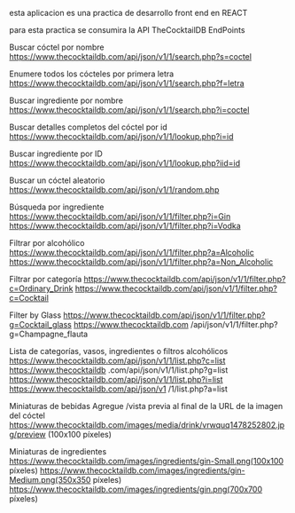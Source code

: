 esta aplicacion es una practica de desarrollo front end en REACT

para esta practica se consumira la API TheCocktailDB
EndPoints

Buscar cóctel por nombre
https://www.thecocktaildb.com/api/json/v1/1/search.php?s=coctel

Enumere todos los cócteles por primera letra
https://www.thecocktaildb.com/api/json/v1/1/search.php?f=letra

Buscar ingrediente por nombre
https://www.thecocktaildb.com/api/json/v1/1/search.php?i=coctel

Buscar detalles completos del cóctel por id
https://www.thecocktaildb.com/api/json/v1/1/lookup.php?i=id

Buscar ingrediente por ID
https://www.thecocktaildb.com/api/json/v1/1/lookup.php?iid=id

Buscar un cóctel aleatorio
https://www.thecocktaildb.com/api/json/v1/1/random.php

Búsqueda por ingrediente
https://www.thecocktaildb.com/api/json/v1/1/filter.php?i=Gin
https://www.thecocktaildb.com/api/json/v1/1/filter.php?i=Vodka

Filtrar por alcohólico
https://www.thecocktaildb.com/api/json/v1/1/filter.php?a=Alcoholic
https://www.thecocktaildb.com/api/json/v1/1/filter.php?a=Non_Alcoholic

Filtrar por categoría
https://www.thecocktaildb.com/api/json/v1/1/filter.php?c=Ordinary_Drink
https://www.thecocktaildb.com/api/json/v1/1/filter.php?c=Cocktail

Filter by Glass
https://www.thecocktaildb.com/api/json/v1/1/filter.php?g=Cocktail_glass
https://www.thecocktaildb.com /api/json/v1/1/filter.php?g=Champagne_flauta

Lista de categorías, vasos, ingredientes o filtros alcohólicos
https://www.thecocktaildb.com/api/json/v1/1/list.php?c=list
https://www.thecocktaildb .com/api/json/v1/1/list.php?g=list
https://www.thecocktaildb.com/api/json/v1/1/list.php?i=list
https://www.thecocktaildb.com/api/json/v1 /1/list.php?a=list

Miniaturas de bebidas
Agregue /vista previa al final de la URL de la imagen del cóctel
https://www.thecocktaildb.com/images/media/drink/vrwquq1478252802.jpg/preview (100x100 píxeles)

Miniaturas de ingredientes
https://www.thecocktaildb.com/images/ingredients/gin-Small.png(100x100 píxeles)
https://www.thecocktaildb.com/images/ingredients/gin-Medium.png(350x350 píxeles)
https://www.thecocktaildb.com/images/ingredients/gin.png(700x700 píxeles)